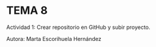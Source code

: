 # TEMA 8
Actividad 1: Crear repositorio en GitHub y subir proyecto.

Autora: Marta Escorihuela Hernández
